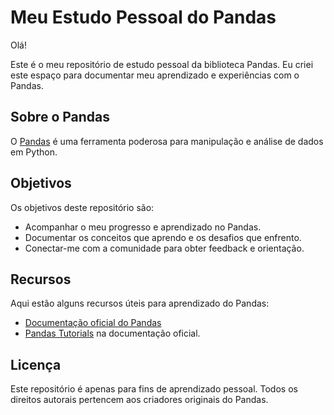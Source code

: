 # Meu Estudo Pessoal do Pandas

Olá!

Este é o meu repositório de estudo pessoal da biblioteca Pandas. Eu criei este espaço para documentar meu aprendizado e experiências com o Pandas. 

## Sobre o Pandas

O [Pandas](https://pandas.pydata.org/) é uma ferramenta poderosa para manipulação e análise de dados em Python.

## Objetivos

Os objetivos deste repositório são:

- Acompanhar o meu progresso e aprendizado no Pandas.
- Documentar os conceitos que aprendo e os desafios que enfrento.
- Conectar-me com a comunidade para obter feedback e orientação.

## Recursos

Aqui estão alguns recursos úteis para aprendizado do Pandas:

- [Documentação oficial do Pandas](https://pandas.pydata.org/pandas-docs/stable/)
- [Pandas Tutorials](https://pandas.pydata.org/docs/getting_started/index.html) na documentação oficial.


## Licença

Este repositório é apenas para fins de aprendizado pessoal. Todos os direitos autorais pertencem aos criadores originais do Pandas.
